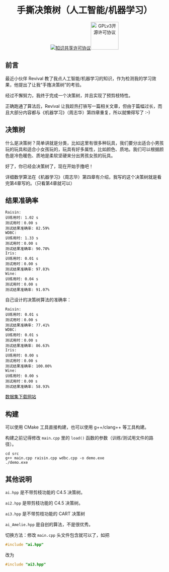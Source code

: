 <div align="center">
  <h1>手撕决策树（人工智能/机器学习）</h1>
  <p>
    <a rel="license" href="http://creativecommons.org/licenses/by-sa/4.0/"><img alt="知识共享许可协议" style="border-width:0" src="https://i.creativecommons.org/l/by-sa/4.0/88x31.png" /></a><a href="https://www.gnu.org/licenses/gpl-3.0.html"><img alt="GPLv3开源许可协议" style="border-width:0;width:88px" src="https://www.gnu.org/graphics/gplv3-with-text-136x68.png" /></a>
  </p>
</div>


## 前言

最近小伙伴 Revival 教了我点人工智能/机器学习的知识，作为检测我的学习效果，他提出了让我“手撸决策树”的考验。

经过不懈努力，我终于完成一个决策树，并且实现了预剪枝特性。

正确跑通了算法后，Revival 让我趁热打铁写一篇相关文章，但由于篇幅过长，而且大部分内容都与《机器学习》（周志华）第四章重复，所以就懒得写了 :-)

## 决策树

什么是决策树？简单讲就是分类，比如这里有很多种玩具，我们要分出适合小男孩玩的玩具和适合小女孩玩的，玩具有好多属性，比如颜色、质地。我们可以根据颜色是冷色暖色、质地是柔软坚硬来分出男孩女孩的玩具。

好了，你已经会决策树了，现在开始手撸吧！

详细数学算法在《机器学习》（周志华）第四章有介绍，我写的这个决策树就是看完第4章写的。（只看第4章就可以）

## 结果准确率

```
Raisin:
训练用时: 1.02 s
测试用时：0.00 s
测试结果准确率: 82.59%
WDBC:
训练用时: 1.33 s
测试用时：0.00 s
测试结果准确率: 90.70%
Iris:
训练用时: 0.01 s
测试用时：0.00 s
测试结果准确率: 97.83%
Wine:
训练用时: 0.04 s
测试用时：0.00 s
测试结果准确率: 91.07%
```

自己设计的决策树算法的准确率：

```
Raisin:
训练用时: 0.01 s
测试用时：0.00 s
测试结果准确率: 77.41%
WDBC:
训练用时: 0.01 s
测试用时：0.00 s
测试结果准确率: 86.63%
Iris:
训练用时: 0.00 s
测试用时：0.00 s
测试结果准确率: 100.00%
Wine:
训练用时: 0.00 s
测试用时：0.00 s
测试结果准确率: 58.93%
```

[数据集下载网站](https://archive.ics.uci.edu/ml/index.php)

## 构建

可以使用 CMake 工具直接构建，也可以使用 g++/clang++ 等工具构建。

构建之前记得修改 `main.cpp` 里的 `load()` 函数的参数（训练/测试用文件的路径）。

```shell
cd src
g++ main.cpp raisin.cpp wdbc.cpp -o demo.exe
./demo.exe
```

## 其他说明

`ai.hpp` 是不带剪枝功能的 C4.5 决策树。

`ai2.hpp` 是带剪枝功能的 C4.5 决策树。

`ai3.hpp` 是不带剪枝功能的 CART 决策树

`ai_Amelie.hpp` 是自创的算法，不是很优秀。

切换方法：修改 `main.cpp` 头文件包含就可以了，如把

```cpp
#include "ai.hpp"
```

改为

```cpp
#include "ai3.hpp"
```
